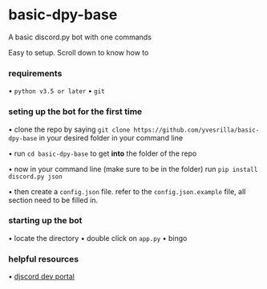# basic-dpy-base
A basic discord.py bot with one commands

Easy to setup. Scroll down to know how to

### requirements
• `python v3.5 or later`
• `git`


### seting up the bot for the first time
• clone the repo by saying `git clone https://github.com/yvesrilla/basic-dpy-base` in your desired folder in your command line

• run `cd basic-dpy-base` to get **into** the folder of the repo

• now in your command line (make sure to be in the folder) run `pip install discord.py json`

• then create a `config.json` file. refer to the `config.json.example` file, all section need to be filled in.

### starting up the bot
• locate the directory
• double click on `app.py`
• bingo

### helpful resources
•  [djscord dev portal](https://discord.com/developers/applications)
